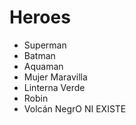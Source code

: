 # Heroes

* Superman
* Batman
* Aquaman
* Mujer Maravilla
* Linterna Verde
* Robin
* Volcán NegrO NI EXISTE 

